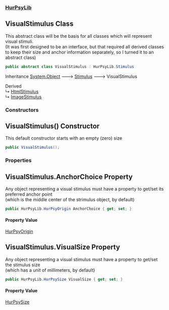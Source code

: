 ### [HurPsyLib](HurPsyLib.md 'HurPsyLib')

## VisualStimulus Class

This abstract class will be the basis for all classes which will represent visual stimuli.  
(It was first designed to be an interface, but that required all derived classes to keep their size and anchor information separately, so I turned it to an abstract class)

```csharp
public abstract class VisualStimulus : HurPsyLib.Stimulus
```

Inheritance [System.Object](https://docs.microsoft.com/en-us/dotnet/api/System.Object 'System.Object') &#129106; [Stimulus](HurPsyLib.Stimulus.md 'HurPsyLib.Stimulus') &#129106; VisualStimulus

Derived  
&#8627; [HtmlStimulus](HurPsyLib.HtmlStimulus.md 'HurPsyLib.HtmlStimulus')  
&#8627; [ImageStimulus](HurPsyLib.ImageStimulus.md 'HurPsyLib.ImageStimulus')
### Constructors

<a name='HurPsyLib.VisualStimulus.VisualStimulus()'></a>

## VisualStimulus() Constructor

This default constructor starts with an empty (zero) size

```csharp
public VisualStimulus();
```
### Properties

<a name='HurPsyLib.VisualStimulus.AnchorChoice'></a>

## VisualStimulus.AnchorChoice Property

Any object representing a visual stimulus must have a property to get/set its preferred anchor point  
(which is the middle center of the strimulus object, by default)

```csharp
public HurPsyLib.HurPsyOrigin AnchorChoice { get; set; }
```

#### Property Value
[HurPsyOrigin](HurPsyLib.HurPsyOrigin.md 'HurPsyLib.HurPsyOrigin')

<a name='HurPsyLib.VisualStimulus.VisualSize'></a>

## VisualStimulus.VisualSize Property

Any object representing a visual stimulus must have a property to get/set the stimulus size  
(which has a unit of millimeters, by default)

```csharp
public HurPsyLib.HurPsySize VisualSize { get; set; }
```

#### Property Value
[HurPsySize](HurPsyLib.HurPsySize.md 'HurPsyLib.HurPsySize')